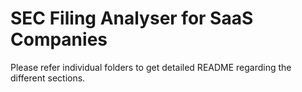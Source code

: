 # SEC Filing Analyser for SaaS Companies

Please refer individual folders to get detailed README regarding the different sections. 
